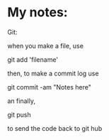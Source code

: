 # My notes:

Git:

when you make a file, use
 
git add 'filename'

then, to make a commit log use 

git commit -am "Notes here"

an finally,

git push

to send the code back to git hub
